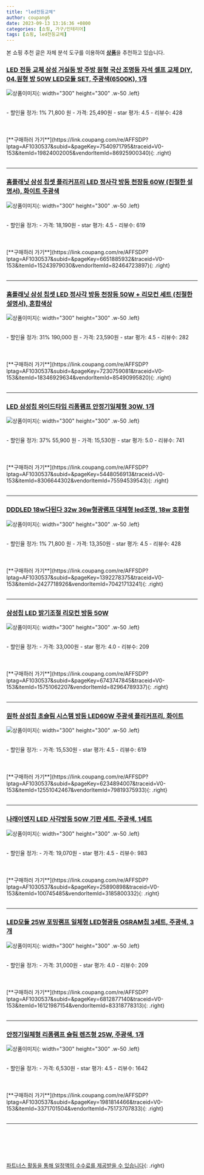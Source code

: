 ```yaml
---
title: "led전등교체"
author: coupang6
date: 2023-09-13 13:16:36 +0800
categories: [쇼핑, 가구/인테리어]
tags: [쇼핑, led전등교체]
---
```


본 쇼핑 추천 글은 자체 분석 도구를 이용하여 [**상품**](https://link.coupang.com/a/bao1ui)을 추천하고 있습니다.

### [LED 전등 교체 삼성 거실등 방 주방 원형 국산 조명등 자석 셀프 교체 DIY, 04.원형 방 50W LED모듈 SET, 주광색(6500K), 1개](https://link.coupang.com/re/AFFSDP?lptag=AF1030537&subid=&pageKey=7540971795&traceid=V0-153&itemId=19824002005&vendorItemId=86925900340)

![상품이미지](https://thumbnail7.coupangcdn.com/thumbnails/remote/230x230ex/image/vendor_inventory/dfb8/c5e5ea9647b9f5a70c491d296701d465e35b49725895d2849a9ce3cedefc.jpg){: width="300" height="300" .w-50 .left}


<br>
- 할인율 정가: 1%  71,800   원
- 가격: 25,490원
- star 평가: 4.5
- 리뷰수: 428
<br>
<br>
<br>
<br>
[**구매하러 가기**](https://link.coupang.com/re/AFFSDP?lptag=AF1030537&subid=&pageKey=7540971795&traceid=V0-153&itemId=19824002005&vendorItemId=86925900340){: .right}
<br>
<br>

---

### [홈플래닛 삼성 칩셋 플리커프리 LED 정사각 방등 천장등 60W (친절한 설명서), 화이트 주광색](https://link.coupang.com/re/AFFSDP?lptag=AF1030537&subid=&pageKey=6651885932&traceid=V0-153&itemId=15243979030&vendorItemId=82464723897)

![상품이미지](https://thumbnail7.coupangcdn.com/thumbnails/remote/230x230ex/image/retail/images/1658945614759334-9e44291c-50e2-42ca-aaca-056a70647e01.jpg){: width="300" height="300" .w-50 .left}


<br>
- 할인율 정가: 
- 가격: 18,190원
- star 평가: 4.5
- 리뷰수: 619
<br>
<br>
<br>
<br>
[**구매하러 가기**](https://link.coupang.com/re/AFFSDP?lptag=AF1030537&subid=&pageKey=6651885932&traceid=V0-153&itemId=15243979030&vendorItemId=82464723897){: .right}
<br>
<br>

---

### [홈플래닛 삼성 칩셋 LED 정사각 방등 천장등 50W + 리모컨 세트 (친절한 설명서), 혼합색상](https://link.coupang.com/re/AFFSDP?lptag=AF1030537&subid=&pageKey=7230759081&traceid=V0-153&itemId=18346929634&vendorItemId=85490995820)

![상품이미지](https://thumbnail6.coupangcdn.com/thumbnails/remote/230x230ex/image/retail/images/4709642113201477-871db1f9-5d51-4351-a46e-0ddba2e19b73.jpg){: width="300" height="300" .w-50 .left}


<br>
- 할인율 정가: 31%  190,000   원
- 가격: 23,590원
- star 평가: 4.5
- 리뷰수: 282
<br>
<br>
<br>
<br>
[**구매하러 가기**](https://link.coupang.com/re/AFFSDP?lptag=AF1030537&subid=&pageKey=7230759081&traceid=V0-153&itemId=18346929634&vendorItemId=85490995820){: .right}
<br>
<br>

---

### [LED 삼성칩 와이드타입 리폼램프 안정기일체형 30W, 1개](https://link.coupang.com/re/AFFSDP?lptag=AF1030537&subid=&pageKey=5448056913&traceid=V0-153&itemId=8306644302&vendorItemId=75594539543)

![상품이미지](https://thumbnail7.coupangcdn.com/thumbnails/remote/230x230ex/image/rs_quotation_api/bivyee8o/b61a12ad33e64a538819f3bfa52ab636.jpg){: width="300" height="300" .w-50 .left}


<br>
- 할인율 정가: 37%  55,900   원
- 가격: 15,530원
- star 평가: 5.0
- 리뷰수: 741
<br>
<br>
<br>
<br>
[**구매하러 가기**](https://link.coupang.com/re/AFFSDP?lptag=AF1030537&subid=&pageKey=5448056913&traceid=V0-153&itemId=8306644302&vendorItemId=75594539543){: .right}
<br>
<br>

---

### [DDDLED 18w다된다 32w 36w형광램프 대체형 led조명, 18w 호환형](https://link.coupang.com/re/AFFSDP?lptag=AF1030537&subid=&pageKey=1392278375&traceid=V0-153&itemId=2427718926&vendorItemId=70421713241)

![상품이미지](https://thumbnail10.coupangcdn.com/thumbnails/remote/230x230ex/image/vendor_inventory/3853/3ccb91536658dca579e2e79a4fd21e4798be59183a20c31c7117bc9707d3.jpg){: width="300" height="300" .w-50 .left}


<br>
- 할인율 정가: 1%  71,800   원
- 가격: 13,350원
- star 평가: 4.5
- 리뷰수: 428
<br>
<br>
<br>
<br>
[**구매하러 가기**](https://link.coupang.com/re/AFFSDP?lptag=AF1030537&subid=&pageKey=1392278375&traceid=V0-153&itemId=2427718926&vendorItemId=70421713241){: .right}
<br>
<br>

---

### [삼성칩 LED 밝기조절 리모컨 방등 50W](https://link.coupang.com/re/AFFSDP?lptag=AF1030537&subid=&pageKey=6743747845&traceid=V0-153&itemId=15751062207&vendorItemId=82964789337)

![상품이미지](https://thumbnail9.coupangcdn.com/thumbnails/remote/230x230ex/image/vendor_inventory/0bb3/2fb39a623f20403a0841884d145ad3d2b4a0762da9fa756d789cb43a7b56.jpg){: width="300" height="300" .w-50 .left}


<br>
- 할인율 정가: 
- 가격: 33,000원
- star 평가: 4.0
- 리뷰수: 209
<br>
<br>
<br>
<br>
[**구매하러 가기**](https://link.coupang.com/re/AFFSDP?lptag=AF1030537&subid=&pageKey=6743747845&traceid=V0-153&itemId=15751062207&vendorItemId=82964789337){: .right}
<br>
<br>

---

### [원하 삼성칩 초슬림 시스템 방등 LED60W 주광색 플리커프리, 화이트](https://link.coupang.com/re/AFFSDP?lptag=AF1030537&subid=&pageKey=6234894007&traceid=V0-153&itemId=12551042467&vendorItemId=79819375933)

![상품이미지](https://thumbnail6.coupangcdn.com/thumbnails/remote/230x230ex/image/retail/images/299941332924341-648685ce-fd53-4da3-9050-8fb3a12b7731.jpg){: width="300" height="300" .w-50 .left}


<br>
- 할인율 정가: 
- 가격: 15,530원
- star 평가: 4.5
- 리뷰수: 619
<br>
<br>
<br>
<br>
[**구매하러 가기**](https://link.coupang.com/re/AFFSDP?lptag=AF1030537&subid=&pageKey=6234894007&traceid=V0-153&itemId=12551042467&vendorItemId=79819375933){: .right}
<br>
<br>

---

### [나래이엔지 LED 사각방등 50W 기판 세트, 주광색, 1세트](https://link.coupang.com/re/AFFSDP?lptag=AF1030537&subid=&pageKey=25890898&traceid=V0-153&itemId=100745485&vendorItemId=3185800332)

![상품이미지](https://thumbnail8.coupangcdn.com/thumbnails/remote/230x230ex/image/retail/images/2765714289444570-1bbc37ec-2f15-4315-8ba4-8e534a10693b.jpg){: width="300" height="300" .w-50 .left}


<br>
- 할인율 정가: 
- 가격: 19,070원
- star 평가: 4.5
- 리뷰수: 983
<br>
<br>
<br>
<br>
[**구매하러 가기**](https://link.coupang.com/re/AFFSDP?lptag=AF1030537&subid=&pageKey=25890898&traceid=V0-153&itemId=100745485&vendorItemId=3185800332){: .right}
<br>
<br>

---

### [LED모듈 25W 포밍램프 일체형 LED형광등 OSRAM칩 3세트, 주광색, 3개](https://link.coupang.com/re/AFFSDP?lptag=AF1030537&subid=&pageKey=6812877140&traceid=V0-153&itemId=16121987154&vendorItemId=83318778313)

![상품이미지](https://thumbnail6.coupangcdn.com/thumbnails/remote/230x230ex/image/vendor_inventory/4547/c7ddcb2767463c654acacc5913083e73c7af14c7914c8b9f10ac751784db.jpg){: width="300" height="300" .w-50 .left}


<br>
- 할인율 정가: 
- 가격: 31,000원
- star 평가: 4.0
- 리뷰수: 209
<br>
<br>
<br>
<br>
[**구매하러 가기**](https://link.coupang.com/re/AFFSDP?lptag=AF1030537&subid=&pageKey=6812877140&traceid=V0-153&itemId=16121987154&vendorItemId=83318778313){: .right}
<br>
<br>

---

### [안정기일체형 리폼램프 슬림 렌즈형 25W, 주광색, 1개](https://link.coupang.com/re/AFFSDP?lptag=AF1030537&subid=&pageKey=1981814466&traceid=V0-153&itemId=3371701504&vendorItemId=75173707833)

![상품이미지](https://thumbnail9.coupangcdn.com/thumbnails/remote/230x230ex/image/retail/images/2021/04/15/19/9/fec2f5bb-86b4-48e5-b841-f0242611fb52.jpg){: width="300" height="300" .w-50 .left}


<br>
- 할인율 정가: 
- 가격: 6,530원
- star 평가: 4.5
- 리뷰수: 1642
<br>
<br>
<br>
<br>
[**구매하러 가기**](https://link.coupang.com/re/AFFSDP?lptag=AF1030537&subid=&pageKey=1981814466&traceid=V0-153&itemId=3371701504&vendorItemId=75173707833){: .right}
<br>
<br>

---
<br><br><br><br><br> [파트너스 활동을 통해 일정액의 수수료를 제공받을 수 있습니다](https://link.coupang.com/a/bao1ui){: .right}